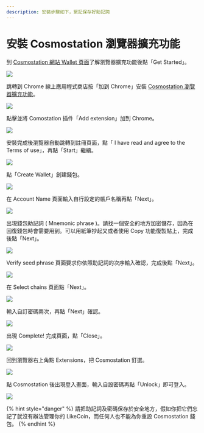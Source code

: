 ```yaml
---
description: 安裝步驟如下，緊記保存好助記詞
---
```


# 安裝 Cosmostation 瀏覽器擴充功能

到 [Cosmostation 網站 Wallet 頁面](https://www.cosmostation.io/wallet/#extension)了解瀏覽器擴充功能後點「Get Started」。

![](<../../../.gitbook/assets/Comostation 1.png>)

&#x20;跳轉到 Chrome 線上應用程式商店按「加到 Chrome」安裝 [Cosmostation 瀏覽器擴充功能](https://chrome.google.com/webstore/detail/cosmostation/fpkhgmpbidmiogeglndfbkegfdlnajnf?utm\_source=chrome-ntp-icon)。

![](<../../../.gitbook/assets/Comostation 2.png>)

點擊並將 Comostation 插件「Add extension」加到 Chrome。

![](<../../../.gitbook/assets/Comostation 3.png>)

安裝完成後瀏覽器自動跳轉到註冊頁面，點「 I have read and agree to the Terms of use」，再點「Start」繼續。

![](<../../../.gitbook/assets/Comostation 4.png>)

點「Create Wallet」創建錢包。

![](<../../../.gitbook/assets/Comostation 5.png>)

在 Account Name 頁面輸入自行設定的帳戶名稱再點「Next」。

![](<../../../.gitbook/assets/Comostation 6.png>)

出現錢包助記詞 ( Mnemonic phrase )。請找一個安全的地方加密儲存，因為在回復錢包時會需要用到。可以用紙筆抄起又或者使用 Copy 功能復製貼上，完成後點「Next」。

![](<../../../.gitbook/assets/Comostation 7.png>)

Verify seed phrase 頁面要求你依照助記詞的次序輸入確認，完成後點「Next」。

![](<../../../.gitbook/assets/Comostation 8.png>)

在 Select chains 頁面點「Next」。

![](<../../../.gitbook/assets/Comostation 9.png>)

輸入自訂密碼兩次，再點「Next」確認。

![](<../../../.gitbook/assets/Comostation 10.png>)

出現 Complete! 完成頁面，點「Close」。

![](<../../../.gitbook/assets/Comostation 11.png>)

回到瀏覽器右上角點 Extensions，把 Cosmostation 釘選。

![](<../../../.gitbook/assets/Comostation 12.png>)

點 Cosmostation 後出現登入畫面，輸入自設密碼再點「Unlock」即可登入。

![](<../../../.gitbook/assets/Comostation 13.png>)

{% hint style="danger" %}
請把助記詞及密碼保存於安全地方，假如你把它們忘記了就沒有辦法管理你的 LikeCoin，而任何人也不能為你重設 Cosmostation 錢包。
{% endhint %}
